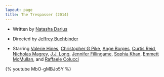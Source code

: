 ```yaml
---
layout: page
title: The Trespasser (2014)
---
```


* Written by [Natasha Darius]
* Directed by [Jeffrey Buchbinder]
* Starring [Valerie Hines], [Christopher G Pike], [Ange Borges], [Curtis Reid], [Nicholas Magrey], [J.J. Long], [Jennifer Fillingame], [Sophia Khan], [Emmett McMullan], and [Raffaele Colucci]

  [Ange Borges]: http://www.imdb.com/name/nm3916105/
  [Christopher G Pike]: http://www.imdb.com/name/nm3295202/
  [Curtis Reid]: http://www.imdb.com/name/nm4840208/
  [Emmett McMullan]: http://www.imdb.com/name/nm5719669/
  [Jeffrey Buchbinder]: http://www.imdb.com/name/nm5283658/
  [Jennifer Fillingame]: http://www.imdb.com/name/nm5350945/
  [J.J. Long]: http://www.imdb.com/name/nm5630205/
  [Natasha Darius]: http://www.imdb.com/name/nm5720821/
  [Nicholas Magrey]: http://www.imdb.com/name/nm3895408/
  [Raffaele Colucci]: http://www.imdb.com/name/nm6143436/
  [Sophia Khan]: http://www.imdb.com/name/nm5648324/
  [Valerie Hines]: http://www.imdb.com/name/nm5380020/

{% youtube MbO-gMBJo5Y %}


